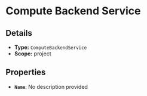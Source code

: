 # Compute Backend Service

## Details

- **Type:** `ComputeBackendService`
- **Scope:** project

## Properties

- **`Name`**: No description provided
